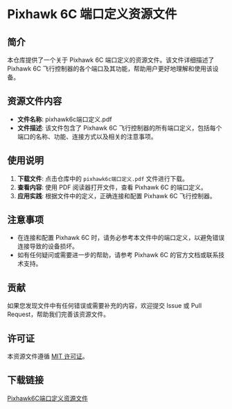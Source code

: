 # Pixhawk 6C 端口定义资源文件

## 简介

本仓库提供了一个关于 Pixhawk 6C 端口定义的资源文件。该文件详细描述了 Pixhawk 6C 飞行控制器的各个端口及其功能，帮助用户更好地理解和使用该设备。

## 资源文件内容

- **文件名称**: pixhawk6c端口定义.pdf
- **文件描述**: 该文件包含了 Pixhawk 6C 飞行控制器的所有端口定义，包括每个端口的名称、功能、连接方式以及相关的注意事项。

## 使用说明

1. **下载文件**: 点击仓库中的 `pixhawk6c端口定义.pdf` 文件进行下载。
2. **查看内容**: 使用 PDF 阅读器打开文件，查看 Pixhawk 6C 的端口定义。
3. **应用实践**: 根据文件中的定义，正确连接和配置 Pixhawk 6C 飞行控制器。

## 注意事项

- 在连接和配置 Pixhawk 6C 时，请务必参考本文件中的端口定义，以避免错误连接导致的设备损坏。
- 如有任何疑问或需要进一步的帮助，请参考 Pixhawk 6C 的官方文档或联系技术支持。

## 贡献

如果您发现文件中有任何错误或需要补充的内容，欢迎提交 Issue 或 Pull Request，帮助我们完善该资源文件。

## 许可证

本资源文件遵循 [MIT 许可证](LICENSE)。

## 下载链接

[Pixhawk6C端口定义资源文件](https://pan.quark.cn/s/d8dd9a12695b)